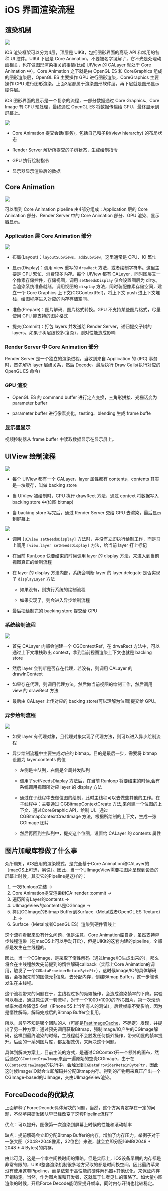 # iOS 界面渲染流程

## 渲染机制

![](https://github.com/FantasticLBP/knowledge-kit/raw/master/assets/RenderStructure.png)

iOS 渲染框架可以分为4层，顶层是 UIKit，包括图形界面的高级 API 和常用的各种 UI 控件。UIKit 下层是 Core Animation，不要被名字误解了，它不光是处理动画相关，也在做图形渲染相关的事情(比如 UIView 的 CALayer 就处于 Core Animation 中)。Core Animation 之下就是由 OpenGL ES 和 CoreGraphics 组成的图形渲染层，OpenGL ES 主要操作 GPU 进行图形渲染，CoreGraphics 主要操作 CPU 进行图形渲染。上面3层都属于渲染图形软件层，再下层就是图形显示硬件层。

iOS 图形界面的显示是一个复杂的流程，一部分数据通过 Core Graphics、Core Image 有 CPU 预处理，最终通过 OpenGL ES 将数据传输给 GPU，最终显示到屏幕上。

![](https://github.com/FantasticLBP/knowledge-kit/raw/master/assets/RenderPipeline.png)

- Core Animation 提交会话(事务)，包括自己和子树(view hierarchy) 的布局状态

- Render Server 解析所提交的子树状态，生成绘制指令

- GPU 执行绘制指令

- 显示器显示渲染后的数据

## Core Animation

![](https://github.com/FantasticLBP/knowledge-kit/raw/master/assets/APM-CoreAnimationPipeline.png)

可以看到 Core Animation pipeline 由4部分组成：Application 层的 Core Animation 部分、Render Server 中的 Core Animation 部分、GPU 渲染、显示器显示。

### Application 层 Core Animation 部分

![](https://github.com/FantasticLBP/knowledge-kit/raw/master/assets/CoreAnimationCommit.png)

- 布局(Layout)：`layoutSubviews`、`addSubview`，这里通常是 CPU、IO 繁忙

- 显示(Display)：调用 view 重写的 `drawRect` 方法，或者绘制字符串。这里主要是 CPU 繁忙、消费较多内存。每个 UIView 都有 CALayer，同时图层又一个像素存储控件，存储视图，调用 `setNeedsDisplay` 仅会设置图层为 dirty。当渲染系统准备就绪，调用视图的 `display` 方法，同时装配像素存储空间，建立一个 Core Graphics 上下文(CGContextRef)，将上下文 push 进上下文堆栈，绘图程序进入对应的内存存储空间。

- 准备(Prepare)：图片解码、图片格式转换。GPU 不支持某些图片格式，尽量使用 GPU 能支持的图片格式

- 提交(Commit)：打包 layers 并发送给 Render Server，递归提交子树的 layers。如果子树层级较多(复杂)，则对性能造成影响

### Render Server 中 Core Animation 部分

Render Server 是一个独立的渲染进程，当收到来自 Application 的 (IPC) 事务时，首先解析 layer 层级关系，然后 Decode。最后执行 Draw Calls(执行对应的 OpenGL ES 命令)

### GPU 渲染

- OpenGL ES 的 command buffer 进行定点变换，三角形拼接、光栅话变为 parameter buffer

- parameter buffer 进行像素变化，testing、blending 生成 frame buffe

### 显示器显示

视频控制器从 frame buffer 中读取数据显示在显示屏上。

## UIView 绘制流程

![](https://github.com/FantasticLBP/knowledge-kit/raw/master/assets/UIRenderPipeline.png)

- 每个 UIView 都有一个 CALayer，layer 属性都有 contents，contents 其实是一块缓存，叫做 backing store

- 当 UIView 被绘制时，CPU 执行 drawRect 方法，通过 context 将数据写入 backing store 中(位图 bitmap)

- 当 backing store 写完后，通过 Render Server 交给 GPU 去渲染，最后显示到屏幕上

![](https://github.com/FantasticLBP/knowledge-kit/raw/master/assets/UIViewRenderPipeline.png)

- 调用 `[UIView setNeedsDisplay]` 方法时，并没有立即执行绘制工作，而是马上调用 `[view.layer setNeedsDisplay]` 方法，给当前 layer 打上标记

- 在当前 RunLoop 快要结束的时候调用 layer 的 display 方法，来进入到当前视图真正的绘制流程

- 在 layer 的 display 方法内部，系统会判断 layer 的 layer.delegate 是否实现了 `displayLayer` 方法
  
  - 如果没有，则执行系统的绘制流程
  
  - 如果实现了，则会进入异步绘制流程

- 最后把绘制完的 backing store 提交给 GPU

### 系统绘制流程

![](https://github.com/FantasticLBP/knowledge-kit/raw/master/assets/iOSRenderProcess.png)

- 首先 CALayer 内部会创建一个 CGContextRef，在 drwaRect 方法中，可以通过上下文堆栈取出 context，拿到当前视图渲染上下文也就是 backing store

- 然后 layer 会判断是否存在代理，若没有，则调用 CALayer 的 drawInContext

- 如果存在代理，则调用代理方法。然后做当前视图的绘制工作，然后调用 view 的 drawRect 方法

- 最后由 CALayer 上传对应的 backing store(可以理解为位图)提交给 GPU。

### 异步绘制流程

![](https://github.com/FantasticLBP/knowledge-kit/raw/master/assets/iOSAsyncRender.png)

- 如果 layer 有代理对象，且代理对象实现了代理方法，则可以进入异步绘制流程

- 异步绘制流程中主要生成对应的 bitmap。目的是最后一步，需要将 bitmap 设置为 layer.contents 的值
  
  - 左侧是主队列，右侧是全局并发队列
  
  - 调用了setNeedsDiaplay 方法后，在当前 Runloop 将要结束的时候,会有系统调用视图所对应 layer 的 display 方法
  
  - 通过在子线程中去做位图的绘制，此时主线程可以去做些其他的工作。在子线程中：主要通过 CGBitmapContextCreate 方法,来创建一个位图的上下文、通过CoreGraphic API，绘制 UI、通过 CGBitmapContextCreatImage 方法，根据所绘制的上下文，生成一张 CGImage 图片
  
  - 然后再回到主队列中，提交这个位图，设置给 CALayer 的 contents 属性

## 图片加载库都做了什么事

众所周知，iOS应用的渲染模式，是完全基于Core Animation和CALayer的（macOS上可选，另说）。因此，当一个UIImageView需要把图片呈现到设备的屏幕上时候，其实它的Pipeline是这样的：

1. 一次Runloop完结 -> 
2. Core Animation提交渲染树CA::render::commit ->
3. 遍历所有Layer的contents ->
4. UIImageView的contents是CGImage ->
5. 拷贝CGImage的Bitmap Buffer到Surface（Metal或者OpenGL ES Texture）上 ->
6. Surface（Metal或者OpenGL ES）渲染到硬件管线上

这个流程看起来没有什么问题，但是注意，Core Animation库自身，虽然支持异步线程渲染（在macOS上可以手动开启），但是UIKit的这套内建的pipeline，全部都是发生在主线程的。

因此，当一个CGImage，是采取了惰性解码（通过Image/IO生成出来的），那么将会在主线程触发先前提到的惰性解码callback（实际上Core Animation的调用，触发了一个`CGDataProviderRetainBytePtr`），这时候Image/IO的具体解码器，会根据先前的图像元信息，去分配内存，创建Bitmap Buffer，这一步骤也发生在主线程。

这个流程带来的问题在于，主线程过多的频繁操作，会造成渲染帧率的下降。实验可以看出，通过原生这一套流程，对于一个1000*1000的PNG图片，第一次滚动帧率大概会降低5-6帧（iPhone 5S上当年有人的测试）。后续帧率不受影响，因为是惰性解码，解码完成后的Bitmap Buffer会复用。

所以，最早不知是哪个团队的人（可能是[FastImageCache](https://github.com/path/FastImageCache)，不确定）发现，并提出了另一种方案：通过预先调用获取Bitmap，强制Image/IO产生的CGImage解码，这样到最终渲染的时候，主线程就不会触发任何额外操作，带来明显的帧率提升。后面的一系列图片库，都互相效仿，来解决这个问题。

具体到解决方案上，目前主流的方式，是通过CGContext开一个额外的画布，然后通过`CGContextDrawImage`来画一遍原始的空壳CGImage，由于在`CGContextDrawImage`的执行中，会触发到`CGDataProviderRetainBytePtr`，因此这时候Image/IO就会立即解码并分配Bitmap内存。得到的产物用来真正产出一个CGImage-based的UIImage，交由UIImageView渲染。

## ForceDecode的优缺点

上面解释了ForceDecode具体解决的问题，当然，这个方案肯定存在一定的问题，不然苹果研发团队早已经改变了这套Pipeline流程了

优点：可以提升，图像第一次渲染到屏幕上时候的性能和滚动帧率

缺点：提前解码会立即分配Bitmap Buffer的内存，增加了内存压力。举例子对于一张大图（2048*2048像素，32位色）来说，就会立即分配16MB(2048 * 2048 * 4 Bytes)的内存。

由此可见，这是一个拿空间换时间的策略。但是实际上，iOS设备早期的内存都是非常有限的，UIKit整套渲染机制很多地方采取的都是时间换空间，因此最终苹果没有使用这套Pipeline，而是依赖于高性能的硬件解码器+其他优化，来保证内存开销稳定。当然，作为图片库和开发者，这就属于仁者见仁的策略了。如大量小图渲染的时候，开启Force Decode能明显提升帧率，同时内存开销也比较稳定。
